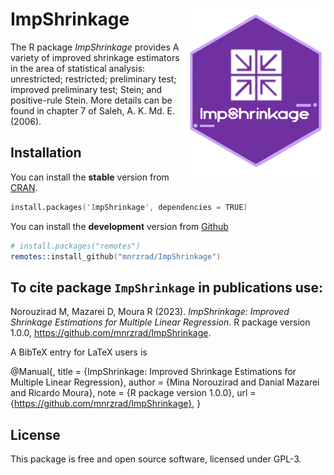 ImpShrinkage <img src="man/figures/logo.png" align="right" />
======================


The R package *ImpShrinkage* provides A variety of improved shrinkage estimators in the area of statistical analysis: unrestricted; restricted; preliminary test; improved preliminary test; Stein; and positive-rule Stein. More details can be found in chapter 7 of Saleh, A. K. Md. E. (2006).


## Installation
You can install the **stable** version from
[CRAN](https://cran.r-project.org/package=ImpShrinkage).

```s
install.packages('ImpShrinkage', dependencies = TRUE)
```

You can install the **development** version from
[Github](https://github.com/mnrzrad/ImpShrinkage)

```s
# install.packages("remotes")
remotes::install_github("mnrzrad/ImpShrinkage")
```

## To cite package `ImpShrinkage` in publications use:
  Norouzirad M, Mazarei D, Moura R (2023). _ImpShrinkage: Improved Shrinkage
  Estimations for Multiple Linear Regression_. R package version 1.0.0,
  <https://github.com/mnrzrad/ImpShrinkage>.

A BibTeX entry for LaTeX users is

  @Manual{,
    title = {ImpShrinkage: Improved Shrinkage Estimations for Multiple Linear Regression},
    author = {Mina Norouzirad and Danial Mazarei and Ricardo Moura},
    note = {R package version 1.0.0},
    url = {https://github.com/mnrzrad/ImpShrinkage},
  }



## License

This package is free and open source software, licensed under GPL-3.
